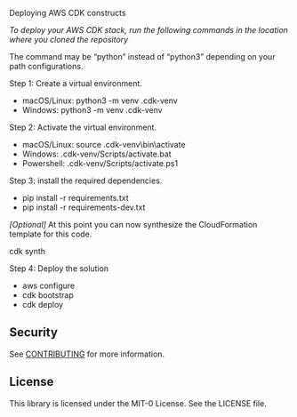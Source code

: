 Deploying AWS CDK constructs

*To deploy your AWS CDK stack, run the following commands in the location where you cloned the repository*

The command may be “python” instead of “python3” depending on your path configurations. 

Step 1: Create a virtual environment. 

* macOS/Linux: python3 -m venv .cdk-venv
* Windows: python3 -m venv .cdk-venv

Step 2: Activate the virtual environment.

* macOS/Linux: source .cdk-venv\bin\activate
* Windows: .cdk-venv/Scripts/activate.bat
* Powershell: .cdk-venv/Scripts/activate.ps1

Step 3: install the required dependencies. 

* pip install -r requirements.txt
* pip install -r requirements-dev.txt

*[Optional]* At this point you can now synthesize the CloudFormation template for this code.

cdk synth

Step 4: Deploy the solution

* aws configure
* cdk bootstrap 
* cdk deploy 


## Security

See [CONTRIBUTING](CONTRIBUTING.md#security-issue-notifications) for more information.

## License

This library is licensed under the MIT-0 License. See the LICENSE file.

